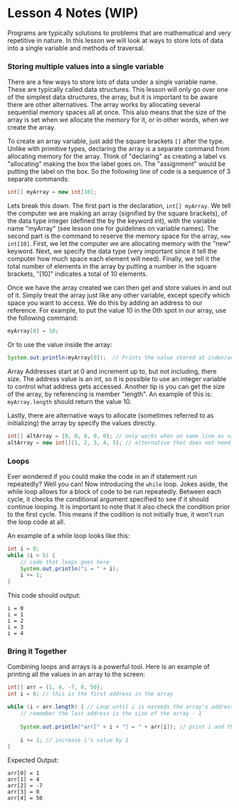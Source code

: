 # Lesson 4 Notes (WIP)
Programs are typically solutions to problems that are mathematical and very repetitive in nature. In this lesson we will
look at ways to store lots of data into a single variable and methods of traversal.

### Storing multiple values into a single variable
There are a few ways to store lots of data under a single variable name. These are typically called data structures.
This lesson will only go over one of the simplest data structures, the array, but it is important to be aware there are
other alternatives. The array works by allocating several sequential memory spaces all at once. This also means that the
size of the array is set when we allocate the memory for it, or in other words, when we create the array.

To create an array variable, just add the square brackets `[]` after the type. Unlike with primitive types, declaring
the array is a separate command from allocating memory for the array. Think of "declaring" as creating a label vs
"allocating" making the box the label goes on. The "assignment" would be putting the label on the box. So the following
line of code is a sequence of 3 separate commands:

```java
int[] myArray = new int[10];
```

Lets break this down. The first part is the declaration, `int[] myArray`. We tell the computer we are making an array
(signified by the square brackets), of the data type integer (defined the by the keyword int), with the variable name
"myArray" (see lesson one for guidelines on variable names). The second part is the command to reserve the memory space
for the array, `new int[10]`. First, we let the computer we are allocating memory with the "new" keyword. Next, we
specify the data type (very important since it tell the computer how much space each element will need). Finally, we
tell it the total number of elements in the array by putting a number in the square brackets, "[10]" indicates a total
of 10 elements.

Once we have the array created we can then get and store values in and out of it. Simply treat the array just like any
other variable, except specify which space you want to access. We do this by adding an address to our reference. For
example, to put the value 10 in the 0th spot in our array, use the following command:

```java
myArray[0] = 10;
```

Or to use the value inside the array:

```java
System.out.println(myArray[0]);  // Prints the value stored at index/address 0 in the array
```

Array Addresses start at 0 and increment up to, but not including, there size. The address value is an int, so it is
possible to use an integer variable to control what address gets accessed. Another tip is you can get the size of the
array, by referencing is member "length". An example of this is: `myArray.length` should return the value 10.

Lastly, there are alternative ways to allocate (sometimes referred to as initializing) the array by specify the
values directly.

```java
int[] altArray = {0, 0, 0, 0, 0}; // only works when on same line as variable declaration
altArray = new int[]{1, 2, 3, 4, 5}; // alternative that does not need to be on same line as variable declaration
```

### Loops
Ever wondered if you could make the code in an if statement run repeatedly? Well you can! Now introducing the `while`
loop. Jokes aside, the while loop allows for a block of code to be run repeatedly. Between each cycle, it checks the
conditional argument specified to see if it should continue looping. It is important to note that it also check the
condition prior to the first cycle. This means if the codition is not initially true, it won't run the loop code at all.

An example of a while loop looks like this:
```java
int i = 0;
while (i < 5) {
    // code that loops goes here
    System.out.println("i = " + i);
    i += 1;
}
```

This code should output:
```
i = 0
i = 1
i = 2
i = 3
i = 4
```

### Bring it Together
Combining loops and arrays is a powerful tool. Here is an example of printing all the values in an array to the screen:

```java
int[] arr = {1, 4, -7, 0, 50};
int i = 0; // this is the first address in the array

while (i < arr.length) { // Loop until i is exceeds the array's addresses
    // remember the last address is the size of the array - 1
        
    System.out.println("arr[" + i + "] = " + arr[i]); // print i and the value of arr at index i to the screen
    
    i += 1; // increase i's value by 1
}
```

Expected Output:

```
arr[0] = 1
arr[1] = 4
arr[2] = -7
arr[3] = 0
arr[4] = 50
```